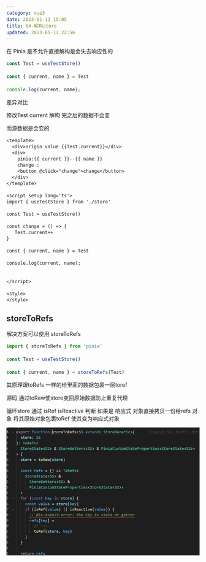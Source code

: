 ```yaml
---
category: vue3
date: 2023-01-13 15:05
title: 04-解构store
updated: 2023-05-13 22:56
---
```


在 Pinia 是不允许直接解构是会失去响应性的

```ts
const Test = useTestStore()  

const { current, name } = Test 

console.log(current, name);
```

差异对比

修改Test current 解构 完之后的数据不会变

而源数据是会变的
```vue
<template>
  <div>origin value {{Test.current}}</div>
  <div>
    pinia:{{ current }}--{{ name }}
    change :
    <button @click="change">change</button>
  </div>
</template>
  
<script setup lang='ts'>
import { useTestStore } from './store'
 
const Test = useTestStore()
 
const change = () => {
   Test.current++
}
 
const { current, name } = Test
 
console.log(current, name);
 
 
</script>
  
<style>
</style>
```

## storeToRefs
解决方案可以使用 storeToRefs

```typescript
import { storeToRefs } from 'pinia'
 
const Test = useTestStore()
 
const { current, name } = storeToRefs(Test)
```

其原理跟toRefs 一样的给里面的数据包裹一层toref

源码 通过toRaw使store变回原始数据防止重复代理

循环store 通过 isRef isReactive 判断 如果是 响应式 对象直接拷贝一份给refs 对象 将其原始对象包裹toRef 使其变为响应式对象

![](./_images/image-2023-01-13_15-09-17-420-04-解构store.png)